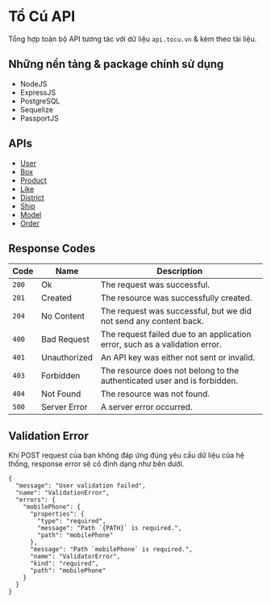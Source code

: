 # Tổ Cú API
Tổng hợp toàn bộ API tương tác với dữ liệu `api.tocu.vn` & kèm theo tài liệu.

## Những nền tảng & package chính sử dụng

- NodeJS
- ExpressJS
- PostgreSQL
- Sequelize
- PassportJS


## APIs
- [User](/docs/User.md)
- [Box](/docs/Box.md)
- [Product](/docs/Product.md)
- [Like](/docs/Like.md)
- [District](/docs/District.md)
- [Ship](/docs/Ship.md)
- [Model](/docs/Model.md)
- [Order](/docs/Order.md)

## Response Codes
| Code | Name | Description |
| --- | --- | --- |
| `200` | Ok | The request was successful.
| `201` | Created | The resource was successfully created.
| `204` | No Content | The request was successful, but we did not send any content back.
| `400` | Bad Request | The request failed due to an application error, such as a validation error.
| `401` | Unauthorized | An API key was either not sent or invalid.
| `403` | Forbidden | The resource does not belong to the authenticated user and is forbidden.
| `404` | Not Found | The resource was not found.
| `500` | Server Error | A server error occurred.




## Validation Error
Khi POST request của bạn không đáp ứng đúng yêu cầu dữ liệu của hệ thống, response error sẽ có định dạng như bên dưới.

    {
      "message": "User validation failed",
      "name": "ValidationError",
      "errors": {
        "mobilePhone": {
          "properties": {
            "type": "required",
            "message": "Path `{PATH}` is required.",
            "path": "mobilePhone"
          },
          "message": "Path `mobilePhone` is required.",
          "name": "ValidatorError",
          "kind": "required",
          "path": "mobilePhone"
        }
      }
    }
